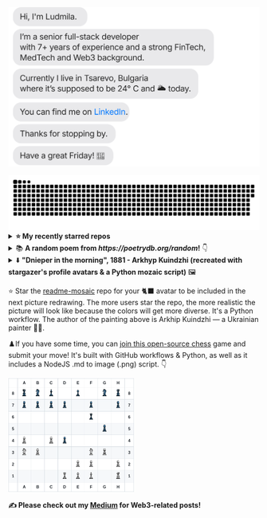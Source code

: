 [![](https://raw.githubusercontent.com/milaabl/milaabl/main/chat.svg)](https://www.linkedin.com/in/ludmila-a-dev/)

<!-- https://github.com/milaabl/milaabl/assets/86361434/c35b0e6f-acf0-435e-920d-b90faa4788ad -->

<img alt="Snake eating my contributions for breakfast🧉" src="https://raw.githubusercontent.com/milaabl/milaabl-readme/preview/github-contribution-grid-snake.svg" />

<details>
<summary>
  <strong>⭐ My recently starred repos </strong>
</summary>
  
<!-- Starred repos start -->
| Name | Url | Stars | Description |
| --- | --- |  --- |  --- |
| PiotrRut/elonmusk-twitter-notifier|https://github.com/PiotrRut/elonmusk-twitter-notifier|59|AI driven e-mail notifier for tweets mentioning stock from Elon Musk 📈|
| Vendicated/Vencord|https://github.com/Vendicated/Vencord|4776|The cutest Discord client mod|
| yeoman/yo|https://github.com/yeoman/yo|3721|CLI tool for running Yeoman generators|
| matter-labs/zksync-era|https://github.com/matter-labs/zksync-era|1019|zkSync era|
| 0age/create2crunch|https://github.com/0age/create2crunch|366|A Rust program for finding salts that create gas-efficient Ethereum addresses via CREATE2.|
| joshstevens19/ethereum-multicall|https://github.com/joshstevens19/ethereum-multicall|305|Ability to call many ethereum constant function calls in 1 JSONRPC request|
| threshold-network/token-dashboard|https://github.com/threshold-network/token-dashboard|20||
| LimeChain/mongoose-immutable-plugin|https://github.com/LimeChain/mongoose-immutable-plugin|2|Mongoose plugin guarding fields from modifications|
| ankitects/anki|https://github.com/ankitects/anki|15563|Anki's shared backend and web components, and the Qt frontend|
| lightningnetwork/lnd|https://github.com/lightningnetwork/lnd|7222|Lightning Network Daemon ⚡️|
| CoNarrative/mongo-immutable|https://github.com/CoNarrative/mongo-immutable|10|Immutable MongoDB.|
| lightningdevkit/rust-lightning|https://github.com/lightningdevkit/rust-lightning|1009|A highly modular Bitcoin Lightning library written in Rust. It's rust-lightning, not Rusty's Lightning!|
| node-lightning/node-lightning|https://github.com/node-lightning/node-lightning|122|Bitcoin Lighting Network implemented in Node.js|
| OpenZeppelin/openzeppelin-contracts-upgradeable|https://github.com/OpenZeppelin/openzeppelin-contracts-upgradeable|882|Upgradeable variant of OpenZeppelin Contracts, meant for use in upgradeable contracts. |
| dapphub/ds-test|https://github.com/dapphub/ds-test|189|Assertions, equality checks and other test helpers|
| hbarcelos/forge-multi-version|https://github.com/hbarcelos/forge-multi-version|21|Using forge with multiple solc versions|
| threshold-network/merkle-distribution|https://github.com/threshold-network/merkle-distribution|1|Threshold Network rewards generation and distribution|
| nucypher/nucypher-contracts|https://github.com/nucypher/nucypher-contracts|13|Ethereum contracts supporting TACo applications on the Threshold Network.|
| keep-network/tbtc-v2|https://github.com/keep-network/tbtc-v2|38|Trustlessly tokenized Bitcoin on Ethereum, version 2|
| TotallyMaliciousCryptoBro/TotallyMaliciousCryptoBro|https://github.com/TotallyMaliciousCryptoBro/TotallyMaliciousCryptoBro|4||
| ethereum/EIPs|https://github.com/ethereum/EIPs|12128|The Ethereum Improvement Proposal repository|
| pcaversaccio/reentrancy-attacks|https://github.com/pcaversaccio/reentrancy-attacks|1014|A chronological and (hopefully) complete list of reentrancy attacks to date.|
| StableLib/stablelib|https://github.com/StableLib/stablelib|147|A stable library of useful TypeScript/JavaScript code|
| snappyjs/node-request-queue|https://github.com/snappyjs/node-request-queue|8|A utility to queue up a number requests to be executed in parallel batches with possible waitTime between them.|
| TP-Lab/tp-js-sdk|https://github.com/TP-Lab/tp-js-sdk|179|TokenPocket JS API for Dapp of ETH, IOST, TRON, COSMOS, SOLANA, EOS etc. (mobile only)|
| petr-hejda/solidity-merkle-airdrop|https://github.com/petr-hejda/solidity-merkle-airdrop|3|Example implementation of ERC20 token airdrop using merkle tree|
| MetaMask/KeyringController|https://github.com/MetaMask/KeyringController|211|A module for managing groups of Ethereum accounts and using them.|
| appwrite/appwrite|https://github.com/appwrite/appwrite|37762|Build like a team of hundreds_|
| novuhq/novu|https://github.com/novuhq/novu|30673|🔥 The open-source notification infrastructure with fully functional embedded notification center 🚀🚀🚀|
| wagmi-dev/references|https://github.com/wagmi-dev/references|91|Collection of Chains & Connectors for wagmi|

<!-- Starred repos end -->

</details>

<details>
  <summary>📚 <strong>A random poem from <em>https://poetrydb.org/random</em>!</strong> 👇 </summary>

<!-- Start poem -->
# 💮 To William Shelley by *Percy Bysshe Shelley*

<p>
    The billows on the beach are leaping around it,<br/>The bark is weak and frail,<br/>The sea looks black, and the clouds that bound it<br/>Darkly strew the gale.<br/>Come with me, thou delightful child,<br/>Come with me, though the wave is wild,<br/>And the winds are loose, we must not stay,<br/>Or the slaves of the law may rend thee away.<br/><br/>They have taken thy brother and sister dear,<br/>They have made them unfit for thee;<br/>They have withered the smile and dried the tear<br/>Which should have been sacred to me.<br/>To a blighting faith and a cause of crime<br/>They have bound them slaves in youthly prime,<br/>And they will curse my name and thee<br/>Because we fearless are and free.<br/><br/>Come thou, beloved as thou art;<br/>Another sleepeth still<br/>Near thy sweet mother's anxious heart,<br/>Which thou with joy shalt fill,<br/>With fairest smiles of wonder thrown<br/>On that which is indeed our own,<br/>And which in distant lands will be<br/>The dearest playmate unto thee.<br/><br/>Fear not the tyrants will rule for ever,<br/>Or the priests of the evil faith;<br/>They stand on the brink of that raging river,<br/>Whose waves they have tainted with death.<br/>It is fed from the depth of a thousand dells,<br/>Around them it foams and rages and swells;<br/>And their swords and their sceptres I floating see,<br/>Like wrecks on the surge of eternity.<br/><br/>Rest, rest, and shriek not, thou gentle child!<br/>The rocking of the boat thou fearest,<br/>And the cold spray and the clamour wild?--<br/>There, sit between us two, thou dearest--<br/>Me and thy mother--well we know<br/>The storm at which thou tremblest so,<br/>With all its dark and hungry graves,<br/>Less cruel than the savage slaves<br/>Who hunt us o'er these sheltering waves.<br/><br/>This hour will in thy memory<br/>Be a dream of days forgotten long.<br/>We soon shall dwell by the azure sea<br/>Of serene and golden Italy,<br/>Or Greece, the Mother of the free;<br/>And I will teach thine infant tongue<br/>To call upon those heroes old<br/>In their own language, and will mould<br/>Thy growing spirit in the flame<br/>Of Grecian lore, that by such name<br/>A patriot's birthright thou mayst claim!
</p>

***
<!-- End poem -->
</details>

<details>
<summary>
  ⬇️ <strong>"Dnieper in the morning", 1881 - Arkhyp Kuindzhi (recreated with stargazer's profile avatars & a Python mozaic script)</strong> 🖼️
</summary>

<img width="49%" src="https://raw.githubusercontent.com/milaabl/readme-mosaic/main/data/input.jpg" alt="Original picture"/>
<img width="49%" src="https://raw.githubusercontent.com/milaabl/readme-mosaic/main/data/output.jpg" alt="Output picture"/>
<img width="70%" src="https://raw.githubusercontent.com/milaabl/readme-mosaic/main/data/output.gif" alt="Output GIF"/>
</details>

⭐ Star the [readme-mosaic](https://github.com/milaabl/readme-mosaic) repo for your 🐈‍⬛ avatar to be included in the next picture redrawing. The more users star the repo, the more realistic the picture will look like because the colors will get more diverse. It's a Python workflow. The author of the painting above is Arkhip Kuindzhi — a Ukrainian painter 💙💛.

♟️If you have some time, you can [join this open-source chess](https://github.com/milaabl/readme-chess) game and submit your move! It's built with GitHub workflows & Python, as well as it includes a NodeJS .md to image (.png) script. 👇

<a href="https://github.com/milaabl/readme-chess/blob/master/README.md"><img src="https://raw.githubusercontent.com/milaabl/readme-chess/master/chess.png" alt="README chess dynamic game preview" width="50%" /></a>

<strong>✍️ Please check out my <a href="https://medium.com/@milaabl2405">Medium</a> for Web3-related posts!</strong>
